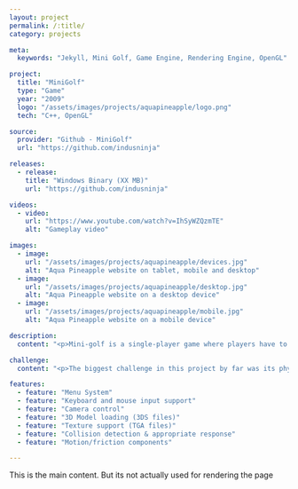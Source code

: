 ```yaml
---
layout: project
permalink: /:title/
category: projects

meta:
  keywords: "Jekyll, Mini Golf, Game Engine, Rendering Engine, OpenGL"

project:
  title: "MiniGolf"
  type: "Game"
  year: "2009"
  logo: "/assets/images/projects/aquapineapple/logo.png"
  tech: "C++, OpenGL"

source:
  provider: "Github - MiniGolf"
  url: "https://github.com/indusninja"

releases:
  - release:
    title: "Windows Binary (XX MB)"
    url: "https://github.com/indusninja"

videos:
  - video:
    url: "https://www.youtube.com/watch?v=IhSyWZQzmTE"
    alt: "Gameplay video"

images:
  - image:
    url: "/assets/images/projects/aquapineapple/devices.jpg"
    alt: "Aqua Pineapple website on tablet, mobile and desktop"
  - image:
    url: "/assets/images/projects/aquapineapple/desktop.jpg"
    alt: "Aqua Pineapple website on a desktop device"
  - image:
    url: "/assets/images/projects/aquapineapple/mobile.jpg"
    alt: "Aqua Pineapple website on a mobile device"

description:
  content: "<p>Mini-golf is a single-player game where players have to clear a sequence of holes on the course. Player’s aim is to clear each hole in the minimum number of shots they can. This project's objective was to familiarize myself with OpenGL.</p>"

challenge:
  content: "<p>The biggest challenge in this project by far was its physics components. While I was able to get a respectable response system in place, the effort it took to fine-tune the physical responses took too much time and eventually affected the work put into the rendering components.</p><p>Some of the functionalities that were planned for the future are things like animation and shader support along with support for a third party physics engine. However this project is now defunct and I will plan to revisit the topic in a new project in the future - hopefully with a better architecture.</p>"

features:
  - feature: "Menu System"
  - feature: "Keyboard and mouse input support"
  - feature: "Camera control"
  - feature: "3D Model loading (3DS files)"
  - feature: "Texture support (TGA files)"
  - feature: "Collision detection & appropriate response"
  - feature: "Motion/friction components"

---
```

<p>This is the main content. But its not actually used for rendering the page</p>